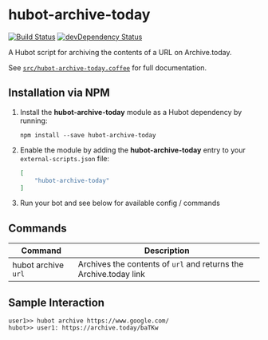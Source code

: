# hubot-archive-today

[![Build Status](https://travis-ci.org/ClaudeBot/hubot-archive-today.svg)](https://travis-ci.org/ClaudeBot/hubot-archive-today)
[![devDependency Status](https://david-dm.org/ClaudeBot/hubot-archive-today/dev-status.svg)](https://david-dm.org/ClaudeBot/hubot-archive-today#info=devDependencies)

A Hubot script for archiving the contents of a URL on Archive.today.

See [`src/hubot-archive-today.coffee`](src/hubot-archive-today.coffee) for full documentation.


## Installation via NPM

1. Install the __hubot-archive-today__ module as a Hubot dependency by running:

    ```
    npm install --save hubot-archive-today
    ```

2. Enable the module by adding the __hubot-archive-today__ entry to your `external-scripts.json` file:

    ```json
    [
        "hubot-archive-today"
    ]
    ```

3. Run your bot and see below for available config / commands


## Commands

Command | Description
--- | ---
hubot archive `url` | Archives the contents of `url` and returns the Archive.today link


## Sample Interaction

```
user1>> hubot archive https://www.google.com/
hubot>> user1: https://archive.today/baTKw
```
